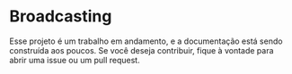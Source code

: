 # Broadcasting 

Esse projeto é um trabalho em andamento, e a documentação está sendo construída aos poucos. Se você deseja contribuir, fique à vontade para abrir uma issue ou um pull request.